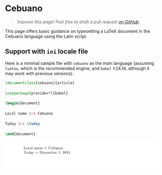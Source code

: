 # Cebuano

<blockquote>
  <p><em>Improve this page! Feel free to draft a pull request <a href="https://github.com/latex3/babel/tree/docs/docs">on GitHub</a></em>.</p>
</blockquote>

This page offers basic guidance on typesetting a LaTeX document in the
Cebuano language using the Latin script.

## Support with `ini` locale file

Here is a minimal sample file with `cebuano` as the main language
(assuming `luatex`, which is the recommended engine, and `babel` ≥24.14,
although it may work with previous versions).

```tex
\documentclass[cebuano]{article}

\usepackage[provide=*]{babel}

\begin{document}

Local name $=$ Cebuano

Today $=$ \today

\end{document}
```

![](../media/locale-cebuano.png)